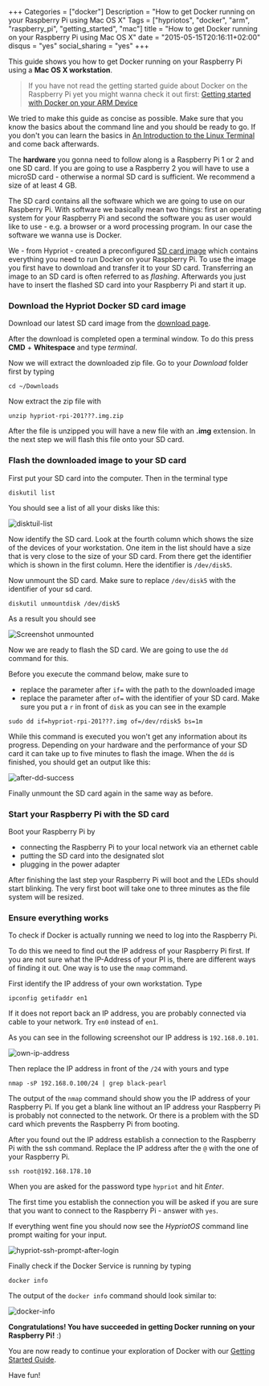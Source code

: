 +++
Categories = ["docker"]
Description = "How to get Docker running on your Raspberry Pi using Mac OS X"
Tags = ["hypriotos", "docker", "arm", "raspberry_pi", "getting_started", "mac"]
title = "How to get Docker running on your Raspberry Pi using Mac OS X"
date = "2015-05-15T20:16:11+02:00"
disqus = "yes"
social_sharing = "yes"
+++

This guide shows you how to get Docker running on your Raspberry Pi using a **Mac OS X workstation**.

> If you have not read the getting started guide about Docker on the Raspberry Pi yet you might wanna check it out first: [Getting started with Docker on your ARM Device](/getting-started-with-docker-on-your-arm-device)

We tried to make this guide as concise as possible. Make sure that you know the basics about the command line and you should be ready to go.
If you don't you can learn the basics in [An Introduction to the Linux Terminal](https://www.digitalocean.com/community/tutorials/an-introduction-to-the-linux-terminal) and come back afterwards.

The **hardware** you gonna need to follow along is a Raspberry Pi 1 or 2 and one SD card.
If you are going to use a Raspberry 2 you will have to use a microSD card - otherwise a normal SD card is sufficient.
We recommend a size of at least 4 GB.

The SD card contains all the software which we are going to use on our Raspberry Pi.
With software we basically mean two things: first an operating system for your Raspberry Pi and second the software you as user would like to use - e.g. a browser or a word processing program.
In our case the software we wanna use is Docker.

We - from Hypriot - created a preconfigured [SD card image](http://blog.hypriot.com/downloads/) which contains everything you need to run Docker on your Raspberry Pi.
To use the image you first have to download and transfer it to your SD card. Transferring an image to an SD card is often referred to as *flashing*.
Afterwards you just have to insert the flashed SD card into your Raspberry Pi and start it up.

### Download the Hypriot Docker SD card image
Download our latest SD card image from the [download page](http://blog.hypriot.com/downloads/).

After the download is completed open a terminal window. To do this press **CMD** + **Whitespace** and type *terminal*.

Now we will extract the downloaded zip file. Go to your *Download* folder first by typing

```
cd ~/Downloads
```

Now extract the zip file with

```
unzip hypriot-rpi-201???.img.zip
```

After the file is unzipped you will have a new file with an **.img** extension.
In the next step we will flash this file onto your SD card.

### Flash the downloaded image to your SD card
First put your SD card into the computer. Then in the terminal type

```
diskutil list
```

You should see a list of all your disks like this:

![disktuil-list](https://s3.eu-central-1.amazonaws.com/assets.hypriot.com/blog_post_getting-started/mac-screenies/diskutil-list.png)


Now identify the SD card. Look at the fourth column which shows the size of the devices of your workstation.
One item in the list should have a size that is very close to the size of your SD card.
From there get the identifier which is shown in the first column.
Here the identifier is `/dev/disk5`.

Now unmount the SD card. Make sure to replace `/dev/disk5` with the identifier of your sd card.

```
diskutil unmountdisk /dev/disk5
```

As a result you should see

![Screenshot unmounted](https://s3.eu-central-1.amazonaws.com/assets.hypriot.com/blog_post_getting-started/mac-screenies/unmount.png)

Now we are ready to flash the SD card. We are going to use the `dd` command for this.

Before you execute the command below, make sure to

- replace the parameter after `if=` with the path to the downloaded image
- replace the parameter after `of=` with the identifier of your SD card. Make sure you put a `r` in front of `disk` as you can see in the example

```
sudo dd if=hypriot-rpi-201???.img of=/dev/rdisk5 bs=1m
```

While this command is executed you won't get any information about its progress.
Depending on your hardware and the performance of your SD card it can take up to five minutes to flash the image.
When the `dd` is finished, you should get an output like this:

![after-dd-success](https://s3.eu-central-1.amazonaws.com/assets.hypriot.com/blog_post_getting-started/mac-screenies/dd-success.png)

Finally unmount the SD card again in the same way as before.

### Start your Raspberry Pi with the SD card
Boot your Raspberry Pi by

- connecting the Raspberry Pi to your local network via an ethernet cable
- putting the SD card into the designated slot
- plugging in the power adapter

After finishing the last step your Raspberry Pi will boot and the LEDs should start blinking.
The very first boot will take one to three minutes as the file system will be resized.

### Ensure everything works
To check if Docker is actually running we need to log into the Raspberry Pi.

To do this we need to find out the IP address of your Raspberry Pi first.
If you are not sure what the IP-Address of your PI is, there are different ways of finding it out.
One way is to use the `nmap` command.

First identify the IP address of your own workstation. Type

```
ipconfig getifaddr en1
```
If it does not report back an IP address, you are probably connected via cable to your network. Try `en0` instead of `en1`.

As you can see in the following screenshot our IP address is `192.168.0.101`.

![own-ip-address](https://s3.eu-central-1.amazonaws.com/assets.hypriot.com/blog_post_getting-started/mac-screenies/own-ip-address.png)

Then replace the IP address in front of the `/24` with yours and type

```
nmap -sP 192.168.0.100/24 | grep black-pearl
```

The output of the `nmap` command should show you the IP address of your Raspberry Pi.
If you get a blank line without an IP address your Raspberry Pi is probably not connected to the network.
Or there is a problem with the SD card which prevents the Raspberry Pi from booting.

After you found out the IP address establish a connection to the Raspberry Pi with the ssh command.
Replace the IP address after the `@` with the one of your Raspberry Pi.

```
ssh root@192.168.178.10
```

When you are asked for the password type `hypriot` and hit *Enter*.

The first time you establish the connection you will be asked if you are sure that you want to connect to the Raspberry Pi - answer with `yes`.

If everything went fine you should now see the *HypriotOS* command line prompt waiting for your input.

![hypriot-ssh-prompt-after-login](https://s3.eu-central-1.amazonaws.com/assets.hypriot.com/blog_post_getting-started/mac-screenies/hypriot-ssh-prompt-after-login.png)


Finally check if the Docker Service is running by typing

```
docker info
```

The output of the `docker info` command should look similar to:

![docker-info](https://s3.eu-central-1.amazonaws.com/assets.hypriot.com/blog_post_getting-started/mac-screenies/docker-info.png)


**Congratulations! You have succeeded in getting Docker running on your Raspberry Pi!** :)

You are now ready to continue your exploration of Docker with our [Getting Started Guide](/getting-started-with-docker-on-your-arm-device#going-wild-with-docker-what-can-you-actually-do-with-it:397c66ef19f9f061b6711d2e296cb276).

Have fun!
